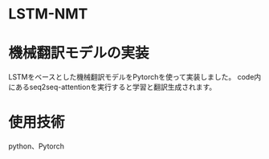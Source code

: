 # LSTM-NMT
# 機械翻訳モデルの実装
LSTMをベースとした機械翻訳モデルをPytorchを使って実装しました。
code内にあるseq2seq-attentionを実行すると学習と翻訳生成されます。
# 使用技術
python、Pytorch
